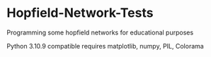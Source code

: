 # Hopfield-Network-Tests
Programming some hopfield networks for educational purposes

Python 3.10.9 compatible
requires matplotlib, numpy, PIL, Colorama
